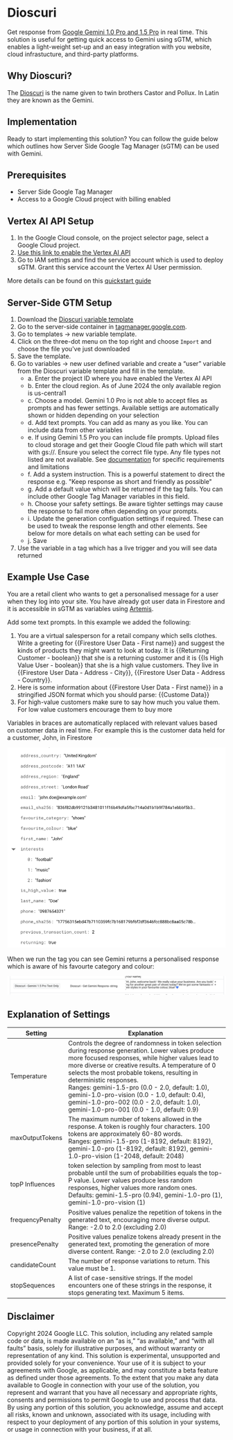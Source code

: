 # Dioscuri

Get response from [Google Gemini 1.0 Pro and 1.5 Pro](https://cloud.google.com/vertex-ai/generative-ai/docs/model-reference/gemini) 
in real time. This solution is useful for getting quick access to Gemini
using sGTM, which enables a light-weight set-up and an easy integration
with you website, cloud infrastucture, and third-party platforms.

## Why Dioscuri?

The [Dioscuri](https://en.wikipedia.org/wiki/Castor_and_Pollux) is the name 
given to twin brothers Castor and Pollux. In Latin they are known as the Gemini.

## Implementation
Ready to start implementing this solution? You can follow the guide below which 
outlines how Server Side Google Tag Manager (sGTM) can be used with Gemini.

## Prerequisites

-   Server Side Google Tag Manager
-   Access to a Google Cloud project with billing enabled

## Vertex AI API Setup

1. In the Google Cloud console, on the project selector page, select a 
   Google Cloud project.
2. [Use this link to enable the Vertex AI API](https://pantheon.corp.google.com/apis/enableflow?apiid=aiplatform.googleapis.com&_ga=2.89950491.1404017710.1717753577-283650328.1717753577&project=gps-asa-uk-sgtm-demo-account)
3. Go to IAM settings and find the service account which is used to deploy sGTM.
   Grant this service account the Vertex AI User permission.

More details can be found on this [quickstart guide](https://cloud.google.com/vertex-ai/generative-ai/docs/start/quickstarts/quickstart-multimodal)

## Server-Side GTM Setup

1. Download the [Dioscuri variable template](./../src/gtm/dioscuri_get_gemini_response.tpl) 
2. Go to the server-side container in
   [tagmanager.google.com](https://tagmanager.google.com/).
3. Go to templates -> new variable template.
4. Click on the three-dot menu on the top right and choose `Import` and choose
   the file you've just downloaded
5. Save the template.
6. Go to variables -> new user defined variable and create a “user” variable
   from the Dioscuri variable template and fill in the template.
   - a. Enter the project ID where you have enabled the Vertex AI API
   - b. Enter the cloud region. As of June 2024 the only available region 
        is us-central1
   - c. Choose a model. Gemini 1.0 Pro is not able to accept files as prompts 
        and has fewer settings. Available settigs are automatically shown or 
        hidden depending on your selection
   - d. Add text prompts. You can add as many as you like. You can include data 
        from other variables
   - e. If using Gemini 1.5 Pro you can include file prompts. Upload files to 
        cloud storage and get their Google Cloud file path which will start with
        gs://. Ensure you select the correct file type. Any file types not listed
        are not available. See [documentation](https://cloud.google.com/vertex-ai/generative-ai/docs/model-reference/gemini)
        for specific requirements and limitations 
   - f. Add a system instruction. This is a powerful statement to direct the 
        response e.g. "Keep response as short and friendly as possible"
   - g. Add a default value which will be returned if the tag fails. You can include
        other Google Tag Manager variables in this field.
   - h. Choose your safety settings. Be aware tighter settings may cause the response
        to fail more often depending on your prompts.
   - i. Update the generation configuation settings if required. These can be used
        to tweak the response length and other elements. See below for more details
        on what each setting can be used for
   - j. Save
7. Use the variable in a tag which has a live trigger and you will see data returned

## Example Use Case

You are a retail client who wants to get a personalised message for a user when
they log into your site. You have already got user data  in Firestore and it is
accessible in sGTM as variables using [Artemis](./sgtm/artemis/README.md).

Add some text prompts. In this example we added the following:

1. You are a virtual salesperson for a retail company which sells clothes. Write 
a greeting for {{Firestore User Data - First name}} and suggest the kinds of products 
they might want to look at today. It is {{Returning Customer - boolean}} that she is
a returning customer and it is {{Is High Value User - boolean}} that she is a high value 
customers. They live in {{Firestore User Data - Address - City}}, {{Firestore User Data - 
Address - Country}}.
2. Here is some information about {{Firestore User Data - First name}} in a stringified 
JSON format which you should parse: {{Custome Data}}
3. For high-value customers make sure to say how much you value them. For low value 
customers encourage them to buy more

Variables in braces are automatically replaced with relevant values based on customer
data in real time. For example this is the customer data held for a customer, John,
in Firestore

![dioscuri_example_customer_data.png](./img/dioscuri_example_customer_data.png)

When we run the tag you can see Gemini returns a personalised response which is 
aware of his favourte category and colour:

![dioscuri_example_response.png](./img/dioscuri_example_response.png)



## Explanation of Settings

|Setting|Explanation|
|---|---|
|Temperature|Controls the degree of randomness in token selection during response generation. Lower values produce more focused responses, while higher values lead to more diverse or creative results. A temperature of 0 selects the most probable tokens, resulting in deterministic responses. <br> Ranges: gemini-1.5-pro (0.0 - 2.0, default: 1.0), gemini-1.0-pro-vision (0.0 - 1.0, default: 0.4), gemini-1.0-pro-002 (0.0 - 2.0, default: 1.0), gemini-1.0-pro-001 (0.0 - 1.0, default: 0.9)|
|maxOutputTokens|The maximum number of tokens allowed in the response. A token is roughly four characters. 100 tokens are approximately 60-80 words. <br> Ranges: gemini-1.5-pro (1-8192, default: 8192), gemini-1.0-pro (1-8192, default: 8192), gemini-1.0-pro-vision (1-2048, default: 2048)|
|topP	Influences|token selection by sampling from most to least probable until the sum of probabilities equals the top-P value. Lower values produce less random responses, higher values more random ones. <br> Defaults: gemini-1.5-pro (0.94), gemini-1.0-pro (1), gemini-1.0-pro-vision (1)|
|frequencyPenalty|Positive values penalize the repetition of tokens in the generated text, encouraging more diverse output. Range: -2.0 to 2.0 (excluding 2.0)|
|presencePenalty|Positive values penalize tokens already present in the generated text, promoting the generation of more diverse content. Range: -2.0 to 2.0 (excluding 2.0)|
|candidateCount|The number of response variations to return. This value must be 1.|
|stopSequences|A list of case-sensitive strings. If the model encounters one of these strings in the response, it stops generating text. Maximum 5 items.|

## Disclaimer

Copyright 2024 Google LLC. This solution, including any related sample code or
data, is made available on an “as is,” “as available,” and “with all faults”
basis, solely for illustrative purposes, and without warranty or representation
of any kind. This solution is experimental, unsupported and provided solely for
your convenience. Your use of it is subject to your agreements with Google, as
applicable, and may constitute a beta feature as defined under those agreements.
To the extent that you make any data available to Google in connection with your
use of the solution, you represent and warrant that you have all necessary and
appropriate rights, consents and permissions to permit Google to use and process
that data. By using any portion of this solution, you acknowledge, assume and
accept all risks, known and unknown, associated with its usage, including with
respect to your deployment of any portion of this solution in your systems, or
usage in connection with your business, if at all.
